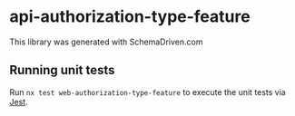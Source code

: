 
# api-authorization-type-feature

This library was generated with SchemaDriven.com

## Running unit tests

Run `nx test web-authorization-type-feature` to execute the unit tests via [Jest](https://jestjs.io).


